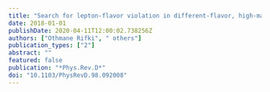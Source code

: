 ```yaml
---
title: "Search for lepton-flavor violation in different-flavor, high-mass final states in $pp$ collisions at $sqrt s=13 $ TeV with the ATLAS detector"
date: 2018-01-01
publishDate: 2020-04-11T12:00:02.738256Z
authors: ["Othmane Rifki", " others"]
publication_types: ["2"]
abstract: ""
featured: false
publication: "*Phys.Rev.D*"
doi: "10.1103/PhysRevD.98.092008"
---
```


